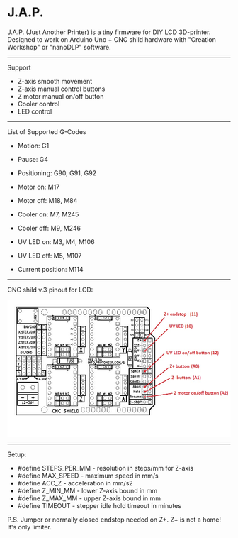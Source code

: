 # J.A.P.

J.A.P. (Just Another Printer) is a tiny firmware for DIY LCD 3D-printer.
Designed to work on Arduino Uno + CNC shild hardware with "Creation Workshop"
or "nanoDLP" software.

***

 Support
* Z-axis smooth movement
* Z-axis manual control buttons
* Z motor manual on/off button
* Cooler control
* LED control

***

 List of Supported G-Codes
 - Motion: G1
 - Pause: G4
 - Positioning: G90, G91, G92

 - Motor on:  M17
 - Motor off: M18, M84
 - Cooler on:  M7, M245
 - Cooler off: M9, M246
 - UV LED on:  M3, M4, M106
 - UV LED off: M5, M107
 
 - Current position:  M114

 ***

 CNC shild v.3 pinout for LCD:
 
 ![pinout](https://github.com/3DLab-DLP/jap/blob/master/Img/JAP_LCD_pinout.jpg)

***
 
  Setup:

  * #define STEPS_PER_MM - resolution in steps/mm for Z-axis
  * #define MAX_SPEED    - maximum speed in mm/s
  * #define ACC_Z        - acceleration in mm/s2
  * #define Z_MIN_MM     - lower Z-axis bound in mm
  * #define Z_MAX_MM     - upper Z-axis bound in mm
  * #define TIMEOUT      - stepper idle hold timeout in minutes
  
  P.S. Jumper or normally closed endstop needed on Z+. Z+ is not a home! It's only limiter. 

